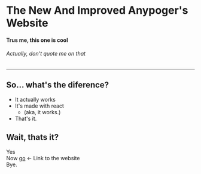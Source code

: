 # The New And Improved Anypoger's Website
#### Trus me, this one is cool
###### Actually, don't quote me on that

___
## So... what's the diference?
- It actually works
- It's made with react
  - (aka, it works.)
- That's it.

## Wait, thats it?
Yes
\
Now [go](www.anypogers.github.io/null/#/) <- Link to the website
\
Bye.